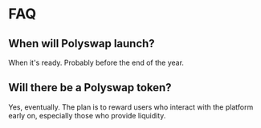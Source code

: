 # FAQ

## When will Polyswap launch?

When it's ready. Probably before the end of the year.

## Will there be a Polyswap token?

Yes, eventually. The plan is to reward users who interact with the platform early on, especially those who provide liquidity.

